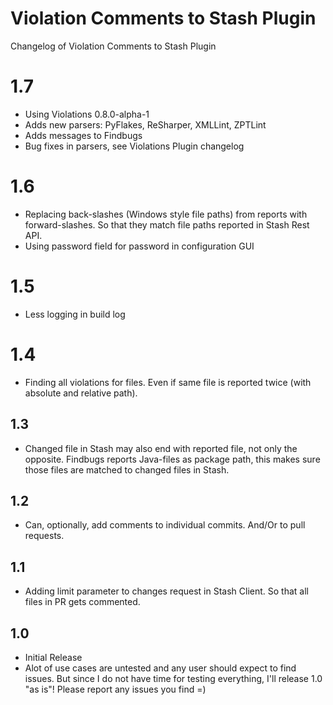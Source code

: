 # Violation Comments to Stash Plugin

Changelog of Violation Comments to Stash Plugin

# 1.7
* Using Violations 0.8.0-alpha-1
 * Adds new parsers: PyFlakes, ReSharper, XMLLint, ZPTLint
 * Adds messages to Findbugs
 * Bug fixes in parsers, see Violations Plugin changelog
 
# 1.6
* Replacing back-slashes (Windows style file paths) from reports with forward-slashes. So that they match file paths reported in Stash Rest API.
* Using password field for password in configuration GUI

# 1.5
* Less logging in build log

# 1.4
* Finding all violations for files. Even if same file is reported twice (with absolute and relative path).

## 1.3
* Changed file in Stash may also end with reported file, not only the opposite. Findbugs reports Java-files as package path, this makes sure those files are matched to changed files in Stash.

## 1.2
* Can, optionally, add comments to individual commits. And/Or to pull requests.

## 1.1
* Adding limit parameter to changes request in Stash Client. So that all files in PR gets commented.

## 1.0
* Initial Release
 * Alot of use cases are untested and any user should expect to find issues. But since I do not have time for testing everything, I'll release 1.0 "as is"! Please report any issues you find =)
